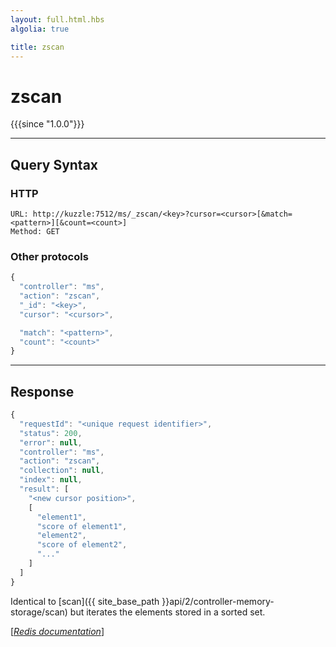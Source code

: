```yaml
---
layout: full.html.hbs
algolia: true

title: zscan
---
```


# zscan

{{{since "1.0.0"}}}




---

## Query Syntax

### HTTP

```http
URL: http://kuzzle:7512/ms/_zscan/<key>?cursor=<cursor>[&match=<pattern>][&count=<count>]
Method: GET
```

### Other protocols


```js
{
  "controller": "ms",
  "action": "zscan",
  "_id": "<key>",
  "cursor": "<cursor>",

  "match": "<pattern>",
  "count": "<count>"
}
```

---

## Response

```javascript
{
  "requestId": "<unique request identifier>",
  "status": 200,
  "error": null,
  "controller": "ms",
  "action": "zscan",
  "collection": null,
  "index": null,
  "result": [
    "<new cursor position>",
    [
      "element1",
      "score of element1",
      "element2",
      "score of element2",
      "..."
    ]
  ]
}
```

Identical to [scan]({{ site_base_path }}api/2/controller-memory-storage/scan) but iterates the elements stored in a sorted set.


[[_Redis documentation_]](https://redis.io/commands/zscan)
